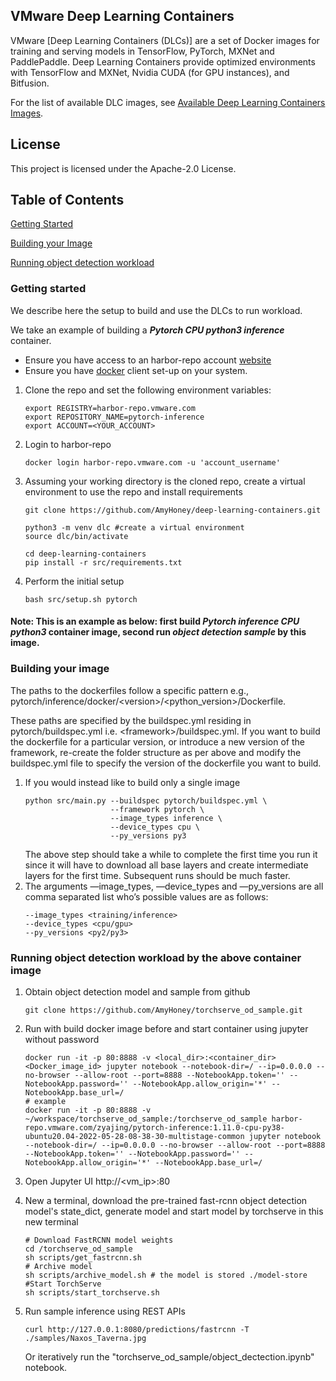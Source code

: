 ## VMware Deep Learning Containers

VMware [Deep Learning Containers (DLCs)]
are a set of Docker images for training and serving models in TensorFlow, PyTorch, MXNet and PaddlePaddle. 
Deep Learning Containers provide optimized environments with TensorFlow and MXNet, Nvidia CUDA (for GPU instances), and Bitfusion. 

For the list of available DLC images, see [Available Deep Learning Containers Images](available_images.md). 

## License

This project is licensed under the Apache-2.0 License.

## Table of Contents

 [Getting Started](#getting-started)

 [Building your Image](#building-your-image)

 [Running object detection workload](#Running-object-detection-workload-by-the-above-container-image)

### Getting started

We describe here the setup to build and use the DLCs to run workload.

We take an example of building a ***Pytorch CPU python3 inference*** container.

* Ensure you have access to an harbor-repo account [website](https://harbor-repo.vmware.com/) 
* Ensure you have [docker](https://docs.docker.com/get-docker/) client set-up on your system.

1. Clone the repo and set the following environment variables: 
    ```shell script
    export REGISTRY=harbor-repo.vmware.com
    export REPOSITORY_NAME=pytorch-inference
    export ACCOUNT=<YOUR_ACCOUNT>
    ``` 
2. Login to harbor-repo
    ```shell script
    docker login harbor-repo.vmware.com -u 'account_username'
    ``` 
3. Assuming your working directory is the cloned repo, create a virtual environment to use the repo and install requirements
    ```shell script
    git clone https://github.com/AmyHoney/deep-learning-containers.git

    python3 -m venv dlc #create a virtual environment
    source dlc/bin/activate

    cd deep-learning-containers 
    pip install -r src/requirements.txt
    ``` 
4. Perform the initial setup
    ```shell script
    bash src/setup.sh pytorch
    ```

#### Note: This is an example as below: first build ***Pytorch inference CPU python3*** container image, second run ***object detection sample*** by this image.
### Building your image

The paths to the dockerfiles follow a specific pattern e.g., pytorch/inference/docker/\<version>/\<python_version>/Dockerfile.<processor>

These paths are specified by the buildspec.yml residing in pytorch/buildspec.yml i.e. \<framework>/buildspec.yml. 
If you want to build the dockerfile for a particular version, or introduce a new version of the framework, re-create the 
folder structure as per above and modify the buildspec.yml file to specify the version of the dockerfile you want to build.

1. If you would instead like to build only a single image
    ```shell script
    python src/main.py --buildspec pytorch/buildspec.yml \
                       --framework pytorch \
                       --image_types inference \
                       --device_types cpu \
                       --py_versions py3
    ```
    The above step should take a while to complete the first time you run it since it will have to download all base layers 
    and create intermediate layers for the first time. 
    Subsequent runs should be much faster.
2. The arguments —image_types, —device_types and —py_versions are all comma separated list who’s possible values are as follows:
    ```shell script
    --image_types <training/inference>
    --device_types <cpu/gpu>
    --py_versions <py2/py3>
    ```

### Running object detection workload by the above container image
1. Obtain object detection model and sample from github
    ```shell script
    git clone https://github.com/AmyHoney/torchserve_od_sample.git
    ```
2. Run with build docker image before and start container using jupyter without password
    ```shell script
    docker run -it -p 80:8888 -v <local_dir>:<container_dir> <Docker_image_id> jupyter notebook --notebook-dir=/ --ip=0.0.0.0 --no-browser --allow-root --port=8888 --NotebookApp.token='' --NotebookApp.password='' --NotebookApp.allow_origin='*' --NotebookApp.base_url=/
    # example
    docker run -it -p 80:8888 -v ~/workspace/torchserve_od_sample:/torchserve_od_sample harbor-repo.vmware.com/zyajing/pytorch-inference:1.11.0-cpu-py38-ubuntu20.04-2022-05-28-08-38-30-multistage-common jupyter notebook --notebook-dir=/ --ip=0.0.0.0 --no-browser --allow-root --port=8888 --NotebookApp.token='' --NotebookApp.password='' --NotebookApp.allow_origin='*' --NotebookApp.base_url=/
    ```
3. Open Jupyter UI http://<vm_ip>:80

4. New a terminal, download the pre-trained fast-rcnn object detection model's state_dict, generate model and start model by torchserve in this new terminal
    ```shell script
    # Download FastRCNN model weights 
    cd /torchserve_od_sample
    sh scripts/get_fastrcnn.sh
    # Archive model
    sh scripts/archive_model.sh # the model is stored ./model-store
    #Start TorchServe
    sh scripts/start_torchserve.sh
    ```
5. Run sample inference using REST APIs
    ```shell script
    curl http://127.0.0.1:8080/predictions/fastrcnn -T ./samples/Naxos_Taverna.jpg
    ```
   Or iteratively run the "torchserve_od_sample/object_dectection.ipynb" notebook.


